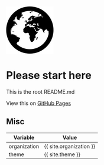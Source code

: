 ![](./assets/img/globe.jpg)
# Please start here

This is the root README.md

View this on [GitHub Pages](https://tomcam.github.io/jekyll-lab/)

## Misc

  
| Variable | Value |
| --- | --- |
| organization | {{ site.organization }} |
| theme | {{ site.theme }} |
  


